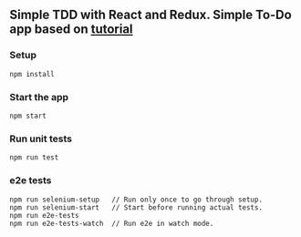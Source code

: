 ## Simple TDD with React and Redux. Simple To-Do app based on [tutorial](https://medium.com/@sanjsanj/a-guide-to-tdd-a-react-redux-todolist-app-part-1-b8a200bb7091) 

### Setup
```
npm install
```

### Start the app
``` 
npm start
```

### Run unit tests
``` 
npm run test
```

### e2e tests
```
npm run selenium-setup   // Run only once to go through setup. 
npm run selenium-start   // Start before running actual tests.
npm run e2e-tests
npm run e2e-tests-watch  // Run e2e in watch mode.
```
